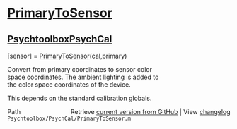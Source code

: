 # [PrimaryToSensor](PrimaryToSensor)
## [Psychtoolbox](Psychtoolbox)[PsychCal](PsychCal)

[sensor] = [PrimaryToSensor](PrimaryToSensor)(cal,primary)  
  
Convert from primary coordinates to sensor color   
space coordinates.  The ambient lighting is added to  
the color space coordinates of the device.  
  
This depends on the standard calibration globals.  




<div class="code_header" style="text-align:right;">
  <span style="float:left;">Path&nbsp;&nbsp;</span> <span class="counter">Retrieve <a href=
  "https://raw.github.com/Psychtoolbox-3/Psychtoolbox-3/beta/Psychtoolbox/PsychCal/PrimaryToSensor.m">current version from GitHub</a> | View <a href=
  "https://github.com/Psychtoolbox-3/Psychtoolbox-3/commits/beta/Psychtoolbox/PsychCal/PrimaryToSensor.m">changelog</a></span>
</div>
<div class="code">
  <code>Psychtoolbox/PsychCal/PrimaryToSensor.m</code>
</div>

